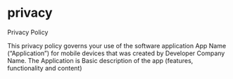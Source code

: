 # privacy
Privacy Policy

This privacy policy governs your use of the software application App Name (“Application”) for mobile devices that was created by Developer Company Name. The Application is Basic description of the app (features, functionality and content) 
